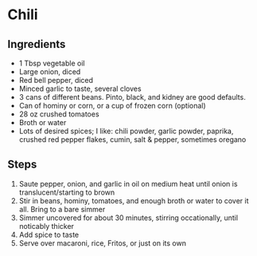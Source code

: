 # Chili

## Ingredients

- 1 Tbsp vegetable oil
- Large onion, diced
- Red bell pepper, diced
- Minced garlic to taste, several cloves
- 3 cans of different beans. Pinto, black, and kidney are good defaults.
- Can of hominy or corn, or a cup of frozen corn (optional)
- 28 oz crushed tomatoes
- Broth or water
- Lots of desired spices; I like: chili powder, garlic powder, paprika, crushed red pepper flakes, cumin, salt & pepper, sometimes oregano

## Steps

1. Saute pepper, onion, and garlic in oil on medium heat until onion is translucent/starting to brown
1. Stir in beans, hominy, tomatoes, and enough broth or water to cover it all. Bring to a bare simmer
1. Simmer uncovered for about 30 minutes, stirring occationally, until noticably thicker
1. Add spice to taste
1. Serve over macaroni, rice, Fritos, or just on its own
